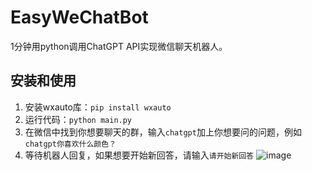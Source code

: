 # EasyWeChatBot
1分钟用python调用ChatGPT API实现微信聊天机器人。

## 安装和使用

1. 安装wxauto库：`pip install wxauto`
2. 运行代码：`python main.py`
3. 在微信中找到你想要聊天的群，输入`chatgpt`加上你想要问的问题，例如`chatgpt你喜欢什么颜色？`
4. 等待机器人回复，如果想要开始新回答，请输入`请开始新回答`
![image](https://user-images.githubusercontent.com/17672204/222626052-eb063834-e30a-4ddc-b1ff-dde1c5f49c27.png)
